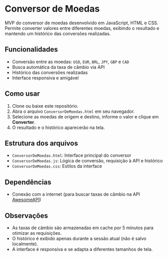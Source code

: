 # Conversor de Moedas

MVP do conversor de moedas desenvolvido em JavaScript, HTML e CSS. Permite converter valores entre diferentes moedas, exibindo o resultado e mantendo um histórico das conversões realizadas.

## Funcionalidades

- Conversão entre as moedas: `USD`, `EUR`, `BRL`, `JPY`, `GBP` e `CAD`
- Busca automática da taxa de câmbio via API
- Histórico das conversões realizadas
- Interface responsiva e amigável

## Como usar

1. Clone ou baixe este repositório.
2. Abra o arquivo `ConversorDeMoedas.html` em seu navegador.
3. Selecione as moedas de origem e destino, informe o valor e clique em **Converter**.
4. O resultado e o histórico aparecerão na tela.

## Estrutura dos arquivos

- `ConversorDeMoedas.html`: Interface principal do conversor
- `ConversorDeMoedas.js`: Lógica de conversão, requisição à API e histórico
- `ConversorDeMoedas.css`: Estilos da interface

## Dependências

- Conexão com a internet (para buscar taxas de câmbio na API [AwesomeAPI](https://docs.awesomeapi.com.br/api-de-moedas))

## Observações

- As taxas de câmbio são armazenadas em cache por 5 minutos para otimizar as requisições.
- O histórico é exibido apenas durante a sessão atual (não é salvo localmente).
- A interface é responsiva e se adapta a diferentes tamanhos de tela.
